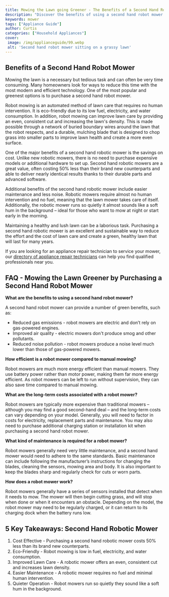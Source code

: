 ```yaml
---
title: Mowing the Lawn going Greener - The Benefits of a Second Hand Robot Mower
description: "Discover the benefits of using a second hand robot mower for your lawn mowing needs Learn about how robot mowers are making it easier and more eco-friendly than traditional lawn care"
keywords: mower
tags: ["Appliance Guide"]
author: Curtis
categories: ["Household Appliances"]
cover: 
 image: /img/applianceguide/99.webp
 alt: 'Second hand robot mower sitting on a grassy lawn'
---
```

## Benefits of a Second Hand Robot Mower

Mowing the lawn is a necessary but tedious task and can often be very time consuming. Many homeowners look for ways to reduce this time with the most modern and efficient technology. One of the most popular and greenest options is to purchase a second hand robot mower.

Robot mowing is an automated method of lawn care that requires no human intervention. It is eco-friendly due to its low fuel, electricity, and water consumption. In addition, robot mowing can improve lawn care by providing an even, consistent cut and increasing the lawn's density. This is made possible through a network of buried boundary wires around the lawn that the robot respects, and a durable, mulching blade that is designed to chop grass into smaller parts to improve lawn health and create a more even surface.

One of the major benefits of a second hand robotic mower is the savings on cost. Unlike new robotic mowers, there is no need to purchase expensive models or additional hardware to set up. Second hand robotic mowers are a great value, often costing 50% less than their brand new counterparts and able to deliver nearly identical results thanks to their durable parts and advanced software.

Additional benefits of the second hand robotic mower include easier maintenance and less noise. Robotic mowers require almost no human intervention and no fuel, meaning that the lawn mower takes care of itself. Additionally, the robotic mower runs so quietly it almost sounds like a soft hum in the background – ideal for those who want to mow at night or start early in the morning.

Maintaining a healthy and lush lawn can be a laborious task. Purchasing a second hand robotic mower is an excellent and sustainable way to reduce the effort and the cost of lawn care and create a green, healthy lawn that will last for many years.

If you are looking for an appliance repair technician to service your mower, our [directory of appliance repair technicians](./pages/appliance-repair-technicians) can help you find qualified professionals near you.

## FAQ - Mowing the Lawn Greener by Purchasing a Second Hand Robot Mower 

**What are the benefits to using a second hand robot mower?** 

A second hand robot mower can provide a number of green benefits, such as: 
* Reduced gas emissions - robot mowers are electric and don’t rely on gas-powered engines.
* Improved air quality - electric mowers don't produce smog and other pollutants.
* Reduced noise pollution - robot mowers produce a noise level much lower than those of gas-powered mowers.

**How efficient is a robot mower compared to manual mowing?**

Robot mowers are much more energy efficient than manual mowers. They use battery power rather than motor power, making them far more energy efficient. As robot mowers can be left to run without supervision, they can also save time compared to manual mowing. 

**What are the long-term costs associated with a robot mower?**

Robot mowers are typically more expensive than traditional mowers – although you may find a good second-hand deal – and the long-term costs can vary depending on your model. Generally, you will need to factor in costs for electricity, replacement parts and maintenance. You may also need to purchase additional charging station or installation kit when purchasing a second hand robot mower. 

**What kind of maintenance is required for a robot mower?**

Robot mowers generally need very little maintenance, and a second hand mower would need to adhere to the same standards. Basic maintenance can include following the manufacturer’s instructions for changing the blades, cleaning the sensors, mowing area and body. It is also important to keep the blades sharp and regularly check for cuts or worn parts.

**How does a robot mower work?**

Robot mowers generally have a series of sensors installed that detect when it needs to mow. The mower will then begin cutting grass, and will stop when done or when it encounters an obstacle. Depending on the model, the robot mower may need to be regularly charged, or it can return to its charging dock when the battery runs low.

## 5 Key Takeaways: Second Hand Robotic Mower
1. Cost Effective - Purchasing a second hand robotic mower costs 50% less than its brand new counterparts.
2. Eco-Friendly - Robot mowing is low in fuel, electricity, and water consumption.
3. Improved Lawn Care - A robotic mower offers an even, consistent cut and increases lawn density.
4. Easier Maintenance - A robotic mower requires no fuel and minimal human intervention.
5. Quieter Operation - Robot mowers run so quietly they sound like a soft hum in the background.
